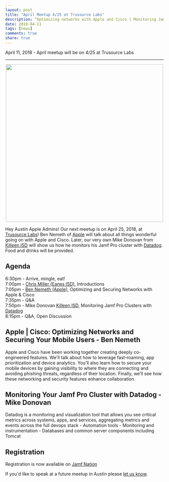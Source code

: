 ```yaml
---
layout: post
title: "April Meetup 4/25 at Trusource Labs"
description: “Optimizing networks with Apple and Cisco | Monitoring Jamf Pro Clusters with Datadog”
date: 2018-04-11
tags: [news]
comments: true
share: true
---
```


April 11, 2018 - April meetup will be on 4/25 at Trusource Labs

---

<div align="center"><img src="/assets/images/aprilmeetup_2018.jpg" style="width:500px; max-width:100%;" /></div>
                         
Hey Austin Apple Admins! Our next meetup is on April 25, 2018, at [Trusource Labs](https://www.trusourcelabs.com/)! Ben Nemeth of [Apple](https://www.apple.com/) will talk about all things wonderful going on with Apple and Cisco. Later, our very own Mike Donovan from [Killeen ISD](https://www.killeenisd.org/frontPageV3/) will show us how he monitors his Jamf Pro cluster with [Datadog](https://www.datadoghq.com). Food and drinks will be provided.

## Agenda

6:30pm - Arrive, mingle, eat!<br />
7:00pm - [Chris Miller (Eanes ISD)](https://www.linkedin.com/in/chris-miller-27551212/), Introductions<br />
7:05pm - [Ben Nemeth (Apple)](https://www.linkedin.com/in/bennemeth/), Optimizing and Securing Networks with Apple & Cisco<br />
7:35pm - Q&A<br />
7:50pm - Mike Donovan [Killeen ISD](https://www.jamf.com/jamf-nation/users/14393/m-donovan), Monitoring Jamf Pro Clusters with [Datadog](https://www.datadoghq.com)<br />
8:15pm - Q&A, Open Discussion

## Apple | Cisco: Optimizing Networks and Securing Your Mobile Users - Ben Nemeth

Apple and Cisco have been working together creating deeply co-engineered features. We'll talk about how to leverage fast-roaming, app prioritization and device analytics. You’ll also learn how to secure your mobile devices by gaining visibility to where they are connecting and avoiding phishing threats, regardless of their location. Finally, we’ll see how these networking and security features enhance collaboration.   

## Monitoring Your Jamf Pro Cluster with Datadog - Mike Donovan

Datadog is a monitoring and visualization tool that allows you see critical metrics across systems, apps, and services, aggregating metrics and events across the full devops stack - Automation tools - Monitoring and instrumentation - Databases and common server components including Tomcat

## Registration

Registration is now available on [Jamf Nation](https://www.jamf.com/jamf-nation/events/user-groups/210/austin-apple-admins-april-meetup-4-25-at-trusource-labs) 

If you'd like to speak at a future meetup in Austin please [let us know](https://goo.gl/forms/SlplkdmkkyKpG7982).
